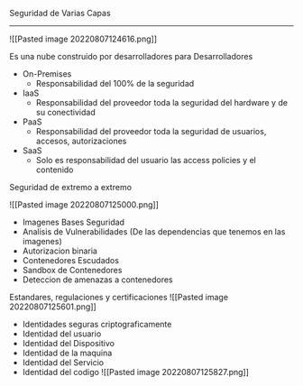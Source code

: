 Seguridad de Varias Capas

---

![[Pasted image 20220807124616.png]]

Es una nube construido por desarrolladores para Desarrolladores

-   On-Premises
    -   Responsabilidad del 100% de la seguridad
-   IaaS
    -   Responsabilidad del proveedor toda la seguridad del hardware y de su conectividad
-   PaaS
    -   Responsabilidad del proveedor toda la seguridad de usuarios, accesos, autorizaciones
-   SaaS
    -   Solo es responsabilidad del usuario las access policies y el contenido

Seguridad de extremo a extremo

![[Pasted image 20220807125000.png]]

-   Imagenes Bases Seguridad
-   Analisis de Vulnerabilidades (De las dependencias que tenemos en las imagenes)
-   Autorizacion binaria
-   Contenedores Escudados
-   Sandbox de Contenedores
-   Deteccion de amenazas a contenedores

Estandares, regulaciones y certificaciones
![[Pasted image 20220807125601.png]]
-   Identidades seguras criptograficamente
-   Identidad del usuario
-   Identidad del Dispositivo
-   Identidad de la maquina
-   Identidad del Servicio
-   Identidad del codigo
![[Pasted image 20220807125827.png]]